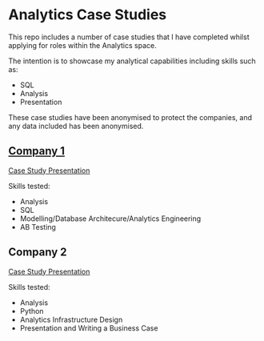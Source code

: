 # Analytics Case Studies

This repo includes a number of case studies that I have completed whilst applying for roles within the Analytics space. 

The intention is to showcase my analytical capabilities including skills such as:
- SQL 
- Analysis
- Presentation

These case studies have been anonymised to protect the companies, and any data included has been anonymised. 


## [Company 1](/company_1)

[Case Study Presentation](/company_1/2_output/company_1_case_study.pdf)

Skills tested:
- Analysis
- SQL 
- Modelling/Database Architecure/Analytics Engineering
- AB Testing


## Company 2

[Case Study Presentation](/company_2/2_output/company_2_case_study.pdf)

Skills tested:

- Analysis
- Python
- Analytics Infrastructure Design
- Presentation and Writing a Business Case
